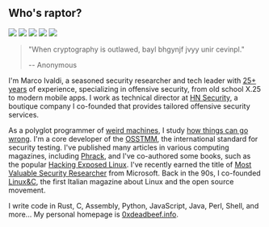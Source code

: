 ## Who's raptor?
[![](https://img.shields.io/github/stars/0xdea?style=flat&color=yellow)](https://github.com/0xdea)
[![](https://user-badge.committers.top/italy/0xdea.svg)](https://user-badge.committers.top/italy/0xdea)
[![](https://img.shields.io/github/followers/0xdea?style=flat&color=red)](https://github.com/0xdea)
[![](https://img.shields.io/badge/twitter-%400xdea-blue.svg)](https://twitter.com/0xdea)
[![](https://img.shields.io/badge/mastodon-%40raptor-purple.svg)](https://infosec.exchange/@raptor)

> "When cryptography is outlawed, bayl bhgynjf jvyy unir cevinpl."
>
> -- Anonymous 

I'm Marco Ivaldi, a seasoned security researcher and tech leader with [25+ years](https://packetstormsecurity.com/files/author/191/) of experience, specializing in offensive security, from old school X.25 to modern mobile apps. I work as technical director at [HN Security](https://security.humanativaspa.it/), a boutique company I co-founded that provides tailored offensive security services. 

As a polyglot programmer of [weird machines](https://www.exploit-db.com/?author=315), I study [how things can go wrong](https://how.complexsystems.fail/). I'm a core developer of the [OSSTMM](http://www.osstmm.org/), the international standard for security testing. I've published many articles in various computing magazines, including [Phrack](http://phrack.org/issues/70/13.html#article), and I've co-authored some books, such as the popular [Hacking Exposed Linux](https://www.amazon.com/Hacking-Exposed-Linux/dp/0072262575). I've recently earned the title of [Most Valuable Security Researcher](https://msrc.microsoft.com/blog/2024/08/congratulations-to-the-msrc-2024-most-valuable-security-researchers/) from Microsoft. Back in the 90s, I co-founded [Linux&C](https://0xdeadbeef.info/stuff/lc0.jpg), the first Italian magazine about Linux and the open source movement.

I write code in Rust, C, Assembly, Python, JavaScript, Java, Perl, Shell, and more... My personal homepage is [0xdeadbeef.info](https://0xdeadbeef.info/).
